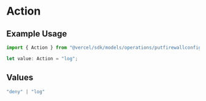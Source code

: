 # Action

## Example Usage

```typescript
import { Action } from "@vercel/sdk/models/operations/putfirewallconfig.js";

let value: Action = "log";
```

## Values

```typescript
"deny" | "log"
```